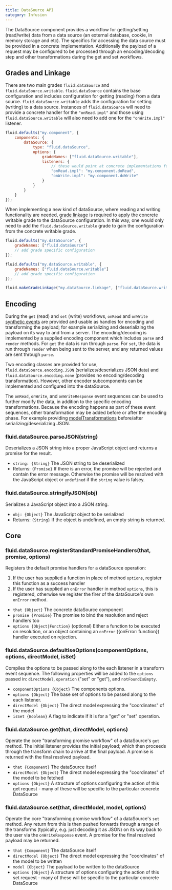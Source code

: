 ```yaml
---
title: DataSource API
category: Infusion
---
```


The DataSource component provides a workflow for getting/setting (read/write) data from a data source (an external
database, cookie, in memory storage and etc). The specifics for accessing the data source must be provided in a concrete
implementation. Additionally the payload of a request may be configured to be processed through an encoding/decoding
step and other transformations during the get and set workflows.

## Grades and Linkage

There are two main grades `fluid.dataSource` and `fluid.dataSource.writable`. `fluid.dataSource` contains the base
configuration and includes configuration for getting (reading) from a data source. `fluid.dataSource.writable` adds the
configuration for setting (writing) to a data source. Instances of `fluid.dataSource` will need to provide a concrete
handler for the `"onRead.impl"` and those using `fluid.dataSource.writable` will also need to add one for the
`"onWrite.impl"` listener.

```javascript
fluid.defaults("my.component", {
    components: {
        dataSource: {
            type: "fluid.dataSource",
            options: {
                gradeNames: ["fluid.dataSource.writable"],
                listeners: {
                    // these would point at concrete implementations for performing the read and write operations.
                    "onRead.impl": "my.component.doRead",
                    "onWrite.impl": "my.component.doWrite"
                }
            }
        }
    }
});
```

When implementing a new kind of dataSource, where reading and writing functionality are needed,
[grade linkage](IoCAPI.md#fluidmakegradelinkagelinkagename-inputnames-outputnames) is required to apply the concrete
writable grade to the dataSource configuration. In this way, one would only need to add the `fluid.dataSource.writable`
grade to gain the configuration from the concrete writable grade.

```javascript
fluid.defaults("my.dataSource", {
    gradeNames: ["fluid.dataSource"]
    // add grade specific configuration
});

fluid.defaults("my.dataSource.writable", {
    gradeNames: ["fluid.dataSource.writable"]
    // add grade specific configuration
});

fluid.makeGradeLinkage("my.dataSource.linkage", ["fluid.dataSource.writable", "my.dataSource"], "my.dataSource.writable");
```

## Encoding

During the `get` (read) and `set` (write) workflows, `onRead` and `onWrite`
[synthetic events](PromisesAPI.md#fluidpromisefiretransformeventevent-payload-options) are provided and usable as
handles for encoding and transforming the payload; for example serializing and deserializing the payload on its way to
and from a server. The encoding/decoding is implemented by a supplied encoding component which includes `parse` and
`render` methods. For `get` the data is run through `parse`. For `set`, the data is run through `render` when being sent
to the server, and any returned values are sent through `parse`.

Two encoding classes are provided for use, `fluid.dataSource.encoding.JSON` (serializes/deserializes JSON data) and
`fluid.dataSource.encoding.none` (provides no encoding/decoding transformation). However, other encoder subcomponents
can be implemented and configured into the dataSource.

The `onRead`, `onWrite`, and `onWriteResponse` event sequences can be used to further modify the data, in addition to
the specific encoding transformations. Because the encoding happens as part of these event sequences, other
transformation may be added before or after the encoding phase. For example providing
[modelTransformations](ModelTransformationAPI.md) before/after serializing/deserializing JSON.

### fluid.dataSource.parseJSON(string)

Deserializes a JSON string into a proper JavaScript object and returns a promise for the result.

* `string: {String}` The JSON string to be deserialized
* Returns: `{Promise}` If there is an error, the promise will be rejected and contain the error message. Otherwise the
promise will be resolved with the JavaScript object or `undefined` if the `string` value is falsey.

### fluid.dataSource.stringifyJSON(obj)

Serializes a JavaScript object into a JSON string.

* `obj: {Object}` The JavaScript object to be serialized
* Returns: `{String}` If the object is undefined, an empty string is returned.

## Core

### fluid.dataSource.registerStandardPromiseHandlers(that, promise, options)

Registers the default promise handlers for a dataSource operation:

1. If the user has supplied a function in place of method `options`, register this function as a success handler
2. If the user has supplied an `onError` handler in method `options`, this is registered, otherwise we register the
firer of the dataSource's own `onError` method.

* `that {Object}` The concrete dataSource component
* `promise {Promise}` The promise to bind the resolution and reject handlers too
* `options {Object|Function}` (optional) Either a function to be executed on resolution, or an object containing an
`onError` ({onError: function}) handler executed on rejection.

### fluid.dataSource.defaultiseOptions(componentOptions, options, directModel, isSet)

Compiles the options to be passed along to the each listener in a transform event sequence. The following properties
will be added to the `options` passed in: `directModel`, `operation` ("set" or "get"), and `notFoundIsEmpty`.

* `componentOptions {Object}` The components options.
* `options {Object}` The base set of options to be passed along to the each listener.
* `directModel {Object}` The direct model expressing the "coordinates" of the model
* `isSet {Boolean}` A flag to indicate if it is for a "get" or "set" operation.

### fluid.dataSource.get(that, directModel, options)

Operate the core "transforming promise workflow" of a dataSource's `get` method. The initial listener provides the
initial payload; which then proceeds through the transform chain to arrive at the final payload. A promise is returned
with the final resolved payload.

* `that {Component}` The dataSource itself
* `directModel {Object}` The direct model expressing the "coordinates" of the model to be fetched
* `options {Object}` A structure of options configuring the action of this get request - many of these will be specific
to the particular concrete DataSource

### fluid.dataSource.set(that, directModel, model, options)

Operate the core "transforming promise workflow" of a dataSource's `set` method. Any return from this is then pushed
forwards through a range of the transforms (typically, e.g. just decoding it as JSON) on its way back to the user via
the `onWriteResponse` event. A promise for the final resolved payload may be returned.

* `that {Component}` The dataSource itself
* `directModel {Object}` The direct model expressing the "coordinates" of the model to be written
* `model {Object}` The payload to be written to the dataSource
* `options {Object}` A structure of options configuring the action of this set request - many of these will be specific
to the particular concrete DataSource
